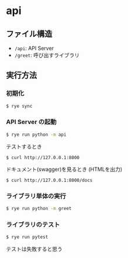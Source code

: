 # api

## ファイル構造

- `/api`: API Server
- `/greet`: 呼び出すライブラリ

## 実行方法

### 初期化
```bash
$ rye sync
```


### API Server の起動
```bash
$ rye run python -m api    
```

テストするとき
```
$ curl http://127.0.0.1:8000 
```

ドキュメント(swagger)を見るとき (HTMLを出力)
```
$ curl http://127.0.0.1:8000/docs
```

### ライブラリ単体の実行

```bash
$ rye run python -m greet
```

### ライブラリのテスト

```bash
$ rye run pytest
```

テストは失敗すると思う
